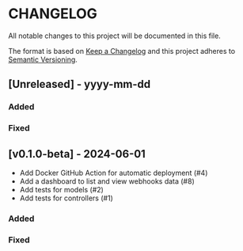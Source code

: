 # CHANGELOG

All notable changes to this project will be documented in this file.

The format is based on [Keep a Changelog](http://keepachangelog.com/)
and this project adheres to [Semantic Versioning](http://semver.org/).

## [Unreleased] - yyyy-mm-dd

### Added

### Fixed

## [v0.1.0-beta] - 2024-06-01

- Add Docker GitHub Action for automatic deployment (#4)
- Add a dashboard to list and view webhooks data (#8)
- Add tests for models (#2)
- Add tests for controllers (#1)

### Added

### Fixed